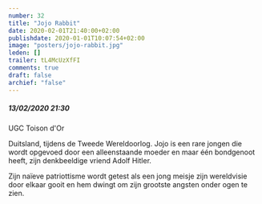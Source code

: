 ```yaml
---
number: 32
title: "Jojo Rabbit"
date: 2020-02-01T21:40:00+02:00
publishdate: 2020-01-01T10:07:54+02:00
image: "posters/jojo-rabbit.jpg"
leden: []
trailer: tL4McUzXfFI
comments: true
draft: false
archief: "false"
---
```


##### 13/02/2020 21:30

UGC Toison d'Or

Duitsland, tijdens de Tweede Wereldoorlog. Jojo is een rare jongen die wordt
opgevoed door een alleenstaande moeder en maar één bondgenoot heeft, zijn
denkbeeldige vriend Adolf Hitler.
<!--more-->
Zijn naïeve patriottisme wordt getest als een jong meisje zijn wereldvisie
door elkaar gooit en hem dwingt om zijn grootste angsten onder ogen te zien.
